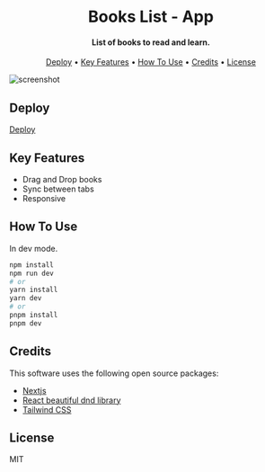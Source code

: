 <h1 align="center">
  <br>
  Books List - App
  <br>
</h1>

<h4 align="center">List of books to read and learn.</h4>

<p align="center">
  <a href="#deploy">Deploy</a> •
  <a href="#key-features">Key Features</a> •
  <a href="#how-to-use">How To Use</a> •
  <a href="#credits">Credits</a> •
  <a href="#license">License</a>
</p>

![screenshot](./book-list-desktop.gif)

## Deploy

<a href="https://books-list-bay.vercel.app/">Deploy</a>

## Key Features

-   Drag and Drop books
-   Sync between tabs
-   Responsive

## How To Use

In dev mode.

```bash
npm install
npm run dev
# or
yarn install
yarn dev
# or
pnpm install
pnpm dev
```

## Credits

This software uses the following open source packages:

-   [Nextjs](https://nextjs.org/)
-   [React beautiful dnd library](https://react-beautiful-dnd.netlify.app/)
-   [Tailwind CSS](https://tailwindcss.com/)

## License

MIT
